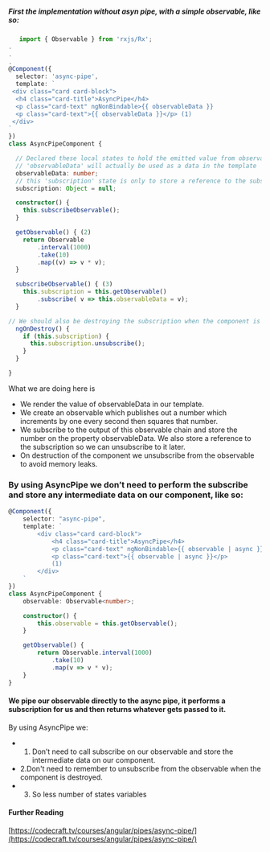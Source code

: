 ##### First the implementation without asyn pipe, with a simple observable, like so:

```ts
   import { Observable } from 'rxjs/Rx';
.
.
.
@Component({
  selector: 'async-pipe',
  template: `
 <div class="card card-block">
  <h4 class="card-title">AsyncPipe</h4>
  <p class="card-text" ngNonBindable>{{ observableData }}
  <p class="card-text">{{ observableData }}</p> (1)
 </div>
`
})
class AsyncPipeComponent {

  // Declared these local states to hold the emitted value from observable
  // 'observableData' will actually be used as a data in the template
  observableData: number;
  // this 'subscription' state is only to store a reference to the subscription so we can unsubscribe to it later.
  subscription: Object = null;

  constructor() {
    this.subscribeObservable();
  }

  getObservable() { (2)
    return Observable
        .interval(1000)
        .take(10)
        .map((v) => v * v);
  }

  subscribeObservable() { (3)
    this.subscription = this.getObservable()
        .subscribe( v => this.observableData = v);
  }

// We should also be destroying the subscription when the component is destroyed. Otherwise we will start leaking data as the old observable, which isn’t used any more, will still be producing results.
  ngOnDestroy() { 
    if (this.subscription) {
      this.subscription.unsubscribe();
    }
  }

}
```

What we are doing here is

- We render the value of observableData in our template.
- We create an observable which publishes out a number which increments by one every second then squares that number.
- We subscribe to the output of this observable chain and store the number on the property observableData. We also store a reference to the subscription so we can unsubscribe to it later.
- On destruction of the component we unsubscribe from the observable to avoid memory leaks.

### By using AsyncPipe we don’t need to perform the subscribe and store any intermediate data on our component, like so:

```ts
@Component({
    selector: "async-pipe",
    template: `
        <div class="card card-block">
            <h4 class="card-title">AsyncPipe</h4>
            <p class="card-text" ngNonBindable>{{ observable | async }}</p>
            <p class="card-text">{{ observable | async }}</p>
            (1)
        </div>
    `
})
class AsyncPipeComponent {
    observable: Observable<number>;

    constructor() {
        this.observable = this.getObservable();
    }

    getObservable() {
        return Observable.interval(1000)
            .take(10)
            .map(v => v * v);
    }
}
```

#### We pipe our observable directly to the async pipe, it performs a subscription for us and then returns whatever gets passed to it.

By using AsyncPipe we:

- 1. Don’t need to call subscribe on our observable and store the intermediate data on our component.
- 2.Don't need to remember to unsubscribe from the observable when the component is destroyed.
- 3. So less number of states variables

#### Further Reading

[https://codecraft.tv/courses/angular/pipes/async-pipe/](https://codecraft.tv/courses/angular/pipes/async-pipe/)
